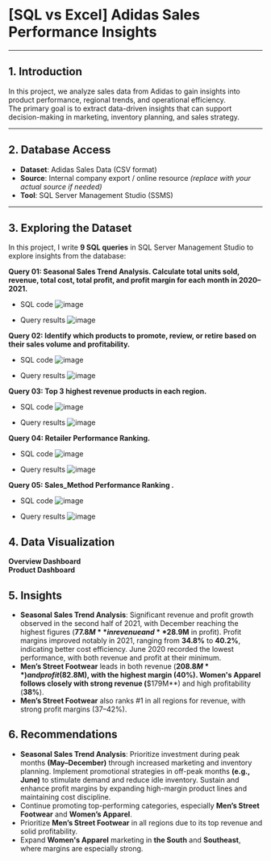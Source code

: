 # [SQL vs Excel] Adidas Sales Performance Insights

---

## 1. Introduction

In this project, we analyze sales data from Adidas to gain insights into product performance, regional trends, and operational efficiency.  
The primary goal is to extract data-driven insights that can support decision-making in marketing, inventory planning, and sales strategy.

---

## 2. Database Access

- **Dataset**: Adidas Sales Data (CSV format)  
- **Source**: Internal company export / online resource *(replace with your actual source if needed)*  
- **Tool**: SQL Server Management Studio (SSMS)  

---

## 3. Exploring the Dataset

In this project, I write **9 SQL queries** in SQL Server Management Studio to explore insights from the database:

**Query 01: Seasonal Sales Trend Analysis. Calculate total units sold, revenue, total cost, total profit, and profit margin for each month in 2020–2021.**
-  SQL code 
![image](https://github.com/user-attachments/assets/5b78229e-77e6-492d-b92f-99b2e0d851b6)

- Query results
![image](https://github.com/user-attachments/assets/35ecfeb2-40c3-4599-9ff5-cddf4eef1cb1)

**Query 02: Identify which products to promote, review, or retire based on their sales volume and profitability.**
- SQL code
![image](https://github.com/user-attachments/assets/19fdfab8-cc96-4906-9541-bf2851267cf1)

- Query results
![image](https://github.com/user-attachments/assets/dc02f058-3ee8-4a8a-88e8-ec00c3d76826)

**Query 03: Top 3 highest revenue products in each region.**
- SQL code
![image](https://github.com/user-attachments/assets/70b98a1d-044a-4785-b93c-e2aa67ca1766)

- Query results
![image](https://github.com/user-attachments/assets/8fa75ca6-f0ec-4f53-8a4f-feddab34028c)

**Query 04: Retailer Performance Ranking.**
- SQL code
![image](https://github.com/user-attachments/assets/60559108-bf35-4df7-972e-d8b9697194f9)

- Query results
![image](https://github.com/user-attachments/assets/f60ad8e3-36d0-498d-b451-ecbcc41f5b67)

**Query 05: Sales_Method Performance Ranking .**
- SQL code
![image](https://github.com/user-attachments/assets/50e50636-3b48-407b-a254-02414f895f28)

- Query results
![image](https://github.com/user-attachments/assets/8cd89c78-1eda-4b3c-8acd-f6042f71f749)

## 4. Data Visualization
**Overview Dashboard**  
**Product Dashboard**

## 5. Insights
- **Seasonal Sales Trend Analysis**: Significant revenue and profit growth observed in the second half of 2021, with December reaching the highest figures (**$77.8M** in revenue and **$28.9M** in profit). Profit margins improved notably in 2021, ranging from **34.8%** to **40.2%**, indicating better cost efficiency. June 2020 recorded the lowest performance, with both revenue and profit at their minimum.
- **Men’s Street Footwear** leads in both revenue (**$208.8M**) and profit ($82.8M), with the highest margin (**40%**). **Women's Apparel** follows closely with strong revenue (**$179M**) and high profitability (**38%**).
- **Men’s Street Footwear** also ranks #1 in all regions for revenue, with strong profit margins (37–42%). 

## 6. Recommendations
- **Seasonal Sales Trend Analysis**: Prioritize investment during peak months **(May–December)** through increased marketing and inventory planning. Implement promotional strategies in off-peak months **(e.g., June)** to stimulate demand and reduce idle inventory. Sustain and enhance profit margins by expanding high-margin product lines and maintaining cost discipline.
- Continue promoting top-performing categories, especially **Men’s Street Footwear** and **Women’s Apparel**. 
- Prioritize **Men’s Street Footwear** in all regions due to its top revenue and solid profitability.
- Expand **Women's Apparel** marketing in **the South** and **Southeast**, where margins are especially strong.
